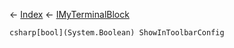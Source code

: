 ← [Index](Api-Index) ← [IMyTerminalBlock](Sandbox.ModAPI.Ingame.IMyTerminalBlock)

```csharp[bool](System.Boolean) ShowInToolbarConfig```